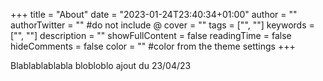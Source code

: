 +++
title = "About"
date = "2023-01-24T23:40:34+01:00"
author = ""
authorTwitter = "" #do not include @
cover = ""
tags = ["", ""]
keywords = ["", ""]
description = ""
showFullContent = false
readingTime = false
hideComments = false
color = "" #color from the theme settings
+++

Blablablablabla
blobloblo
ajout du 23/04/23



